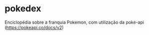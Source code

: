 # pokedex

Enciclopédia sobre a franquia Pokemon, com utilização da poke-api (https://pokeapi.co/docs/v2)
